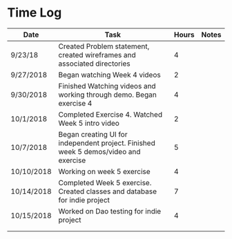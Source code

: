 # Time Log

| Date | Task | Hours | Notes|
|------|------|-------|------|
| 9/23/18| Created Problem statement, created wireframes and associated directories| 4 | |
| 9/27/2018| Began watching Week 4 videos|2| |
|9/30/2018|Finished Watching videos and working through demo. Began exercise 4|4  | |
|10/1/2018|Completed Exercise 4. Watched Week 5 intro video|2| |
|10/7/2018|Began creating UI for independent project. Finished week 5 demos/video and exercise|5||
|10/10/2018|Working on week 5 exercise| 4 | |
|10/14/2018|Completed Week 5 exercise. Created classes and database for indie project|7  | |
|10/15/2018|Worked on Dao testing for indie project|4| |
|||  | |
|||  | |

